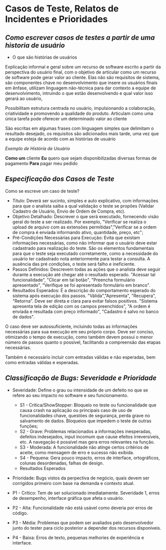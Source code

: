 # **Casos de Teste, Relatos de Incidentes e Prioridades**

## *Como escrever casos de testes a partir de uma historia de usuário*

- O que são histórias de usuários

Explicação informal e geral sobre um recurso de software escrito a partir da perspectiva do usuário final, com o objetivo de articular como um recurso de software pode gerar valor ao cliente. Elas não são requisitos de sistema, são componentes chave no desenvolvimento que insere os usuários finais em ênfase, utilizam linguagem não-técnica para dar contexto a equipe de desenvolvimento, intruindo o que estão desenvolvendo e qual valor isso gerará ao usuário,

Possibilitam estrutura centrada no usuário, impulsionando a colaboração, criatividade e promovendo a qualidade do produto. Articulam como uma única tarefa pode oferecer um determinado valor ao cliente

São escritas em algumas frases com linguagem simples que delimitam o resultado desejado, os requisitos são adicionados mais tarde, uma vez que a equipe esteja de acordo com as histórias de usuário

*Exemplo de História de Usuário*

**Como um** cliente
**Eu** quero que sejam disponibilizadas diversas formas de pagamento
**Para** pagar meu pedido

## *Especificação dos Casos de Teste*

Como se escreve um caso de teste?

- Título: Deverá ser sucinto, simples e auto explicativo, com informações para que o analista saiba a qual validação o teste se propões (Validar Cadastro de Usuário, Envio de Ordem de Compra, etc).
- Objetivo Detalhado: Descrever o que será executado, fornecendo visão geral do teste a ser realizado. Por exemplo, "Verificar se realiza o upload de arquivo com as extensões permitidas","Verificar se a ordem de compra é enviada informando ativo, quantidade, preço, etc";
- Pré-Condições Necessárias para Execução: Evita que existam informações necessárias, como não informar que o usuário deve estar cadastrado para realização do teste. São os elementos fundamentais para que o teste seja executado corretamente, como a necessidade do usuário ter cadastrado nota anteriormente para testar a consulta. A ausência das pré condições, o teste será falho e ineficiente.
- Passos Definidos: Descrevem todas as ações que o analista deve seguir durante a execução até chegar até o resultado esperado. "Acessar tal funcionalidade", "Clicar em tal botão", "Preencha formulário apresentado", "Verifique se foi apresentado formulário em branco".
- Resultados Esperados: É a descrição do comportamento esperado do sistema após execução dos passos. "Válida","Apresenta", "Recupera", "Retorna". Deve ser direta e clara para evitar falsos positivos. "Sistema apresenta tela de edição com os campos preenchidos", "A ordem é enviada e resultada com preço informado", "Cadastro é salvo no banco de dados".

O caso deve ser autossuficiente, incluindo todas as informações necessárias para sua execução em seu próprio corpo. Deve ser conciso, otimizando o tempo de execução, como também devem possui o menor número de passos quanto o possível, facilitando a compreensão das etapas necessárias.

Também é necessário incluir com entradas válidas e não esperadas, bem como entradas válidas e esperadas.

## *Classificação de Bugs: Severidade e Prioridade*

- Severidade: Define o grau ou intensidade de um defeito no que se refere ao seu impacto no software e seu funcionamento.
  - S1 - Crítica/ShowStopper: Bloqueio no teste ou funcionalidade que causa crash na aplicação ou principais caso de uso de funcionalidades chave, questões de segurança, perda grave no salvamento de dados. Bloqueios que impedem o teste de outras funções;
  - S2 - Grave: Problemas relacionados a informações inesperadas, defeitos indesejados, input incomum que cause efeitos irreversíveis, etc. A navegação é possível mas gera erros relevantes na função.
  - S3 - Moderada: A funcionalidade não atinge certos critérios de aceite, como mensagem de erro e sucesso não exibida.
  - S4 - Pequena: Gera pouco impacto, erros de interface, ortográficos, colunas desordenadas, falhas de design.
  - Resultados Esperados

- Prioridade: Bugs vistos da perpectiva de negócio, quais devem ser corrigidos primeiro com base na demanda e contexto atual.
- P1 - Crítico: Tem de ser solucionado imediatamente. Severidade 1, erros de desempenho, interface gráfica que afeta o usuário.
- P2 - Alta: Funcionalidade não está usável como deveria por erros de código.
- P3 - Média: Problemas que podem ser avaliados pelo desenvolvedor junto do tester para ciclo posterior a depender dos recursos disponíveis.
- P4 - Baixa: Erros de texto, pequenas melhories de experiência e interface.
